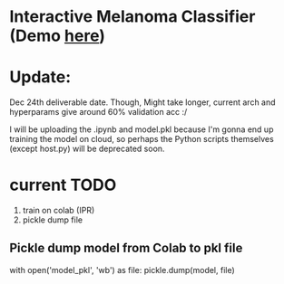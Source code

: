# Interactive Melanoma Classifier (Demo [here](https://melanomas.streamlit.app))

# Update: 
Dec 24th deliverable date.
Though, Might take longer, current arch and hyperparams give around 60% validation acc :/

I will be uploading the .ipynb and model.pkl because I'm gonna end up training the model on cloud, so perhaps the Python scripts themselves (except host.py) will be deprecated soon.

# current TODO
1) train on colab (IPR)
2) pickle dump file 

## Pickle dump model from Colab to pkl file
with open('model_pkl', 'wb') as file:
    pickle.dump(model, file)
###

